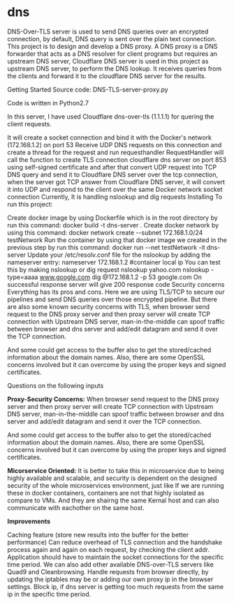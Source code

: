 # dns

DNS-Over-TLS server is used to send DNS queries over an encrypted connection, by default, DNS query is sent over the plain text connection. This project is to design and develop a DNS proxy. A DNS proxy is a DNS forwarder that acts as a DNS resolver for client programs but requires an upstream DNS server, Cloudflare DNS server is used in this project as upstream DNS server, to perform the DNS lookup. It receives queries from the clients and forward it to the cloudflare DNS server for the results.

Getting Started
Source code: DNS-TLS-server-proxy.py

Code is written in Python2.7

In this server, I have used Cloudflare dns-over-tls (1.1.1.1) for quering the client requests.

It will create a socket connection and bind it with the Docker's network (172.168.1.2) on port 53
Receive UDP DNS requests on this connection and create a thread for the request and run requesthandler
RequestHandler will call the function to create TLS connection cloudflare dns server on port 853 using self-signed certificate and after that convert UDP request into TCP DNS query and send it to Cloudflare DNS server over the tcp connection, when the server got TCP answer from Cloudflare DNS server, it will convert it into UDP and respond to the client over the same Docker network socket connection
Currently, It is handling nslookup and dig requests
Installing
To run this project:

Create docker image by using Dockerfile which is in the root directory by run this command:
docker build -t dns-server .
Create docker network by using this command:
docker network create --subnet 172.168.1.0/24 testNetwork
Run the container by using that docker image we created in the previous step by run this command:
docker run --net testNetwork -it dns-server
Update your /etc/resolv.conf file for the nslookup by adding the nameserver entry:
nameserver 172.168.1.2 #container local ip
You can test this by making nslookup or dig request
nslookup yahoo.com
nslookup -type=aaaa www.google.com
dig @172.168.1.2 -p 53 google.com
On successful response server will give 200 response code
Security concerns
Everything has its pros and cons. Here we are using TLS/TCP to secure our pipelines and send DNS queries over those encrypted pipeline. But there are also some known security concerns with TLS, when browser send request to the DNS proxy server and then proxy server will create TCP connection with Upstream DNS server, man-in-the-middle can spoof traffic between browser and dns server and add/edit datagram and send it over the TCP connection.

And some could get access to the buffer also to get the stored/cached information about the domain names. Also, there are some OpenSSL concerns involved but it can overcome by using the proper keys and signed certificates.


Questions on the following inputs

**Proxy-Security Concerns:**
When browser send request to the DNS proxy server and then proxy server will create TCP connection with Upstream DNS server, man-in-the-middle can spoof traffic between browser and dns server and add/edit datagram and send it over the TCP connection.

And some could get access to the buffer also to get the stored/cached information about the domain names. Also, there are some OpenSSL concerns involved but it can overcome by using the proper keys and signed certificates.


**Micorservice Oriented:**
It is better to take this in microservice due to being highly available and scalable, and security is dependent on the designed security of the whole microservices environment, just like If we are running these in docker containers, containers are not that highly isolated as compare to VMs. And they are shairng the same Kernal host and can also communicate with eachother on the same host.

**Improvements**

Caching feature (store new results into the buffer for the better performance)
Can reduce overhead of TLS connection and the handshake process again and again on each request, by checking the client addr. Application should have to maintain the socket connections for the specific time period.
We can also add other available DNS-over-TLS servers like Quad9 and Cleanbrowsing.
Handle requests from browser directly, by updating the iptables may be or adding our own proxy ip in the browser settings.
Block ip, if dns server is getting too much requests from the same ip in the specific time period.
